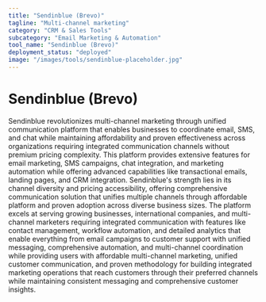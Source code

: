 ```yaml
---
title: "Sendinblue (Brevo)"
tagline: "Multi-channel marketing"
category: "CRM & Sales Tools"
subcategory: "Email Marketing & Automation"
tool_name: "Sendinblue (Brevo)"
deployment_status: "deployed"
image: "/images/tools/sendinblue-placeholder.jpg"
---
```


# Sendinblue (Brevo)

Sendinblue revolutionizes multi-channel marketing through unified communication platform that enables businesses to coordinate email, SMS, and chat while maintaining affordability and proven effectiveness across organizations requiring integrated communication channels without premium pricing complexity. This platform provides extensive features for email marketing, SMS campaigns, chat integration, and marketing automation while offering advanced capabilities like transactional emails, landing pages, and CRM integration. Sendinblue's strength lies in its channel diversity and pricing accessibility, offering comprehensive communication solution that unifies multiple channels through affordable platform and proven adoption across diverse business sizes. The platform excels at serving growing businesses, international companies, and multi-channel marketers requiring integrated communication with features like contact management, workflow automation, and detailed analytics that enable everything from email campaigns to customer support with unified messaging, comprehensive automation, and multi-channel coordination while providing users with affordable multi-channel marketing, unified customer communication, and proven methodology for building integrated marketing operations that reach customers through their preferred channels while maintaining consistent messaging and comprehensive customer insights.